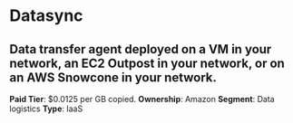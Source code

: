 # Datasync
## Data transfer agent deployed on a VM in your network, an EC2 Outpost in your network, or on an AWS Snowcone in your network.
**Paid Tier**: $0.0125 per GB copied.
**Ownership**: Amazon
**Segment**: Data logistics
**Type**: IaaS
